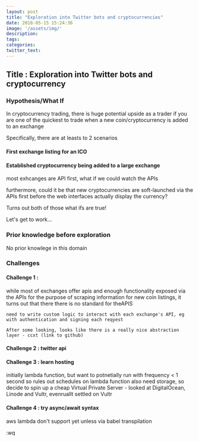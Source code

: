 ```yaml
---
layout: post
title: "Exploration into Twitter bots and cryptocurrencies"
date: 2018-05-15 15:24:36
image: '/assets/img/'
description:
tags:
categories:
twitter_text:
---
```



## Title : Exploration into Twitter bots and cryptocurrency

### Hypothesis/What If
In cryptocurrency trading, there is huge potential upside as a trader if you are one of the quickest to trade when a new coin/cryptocurrency is added to an exchange

Specifically, there are at leasts to 2 scenarios
#### First exchange listing for an ICO

#### Established cryptocurrency being added to a large exchange


most exhcanges are API first, what if we could watch the APIs

furthermore, could it be that new cryptocurrencies are soft-launched via the APIs first before the web interfaces actually display the currency?

Turns out both of those what ifs are true!

Let's get to work...

### Prior knowledge before exploration
No prior knowlege in this domain

### Challenges
#### Challenge 1 : 
while most of exchanges offer apis and enough functionality exposed via the APIs for the purpose of scraping information for new coin listings, it turns out that there there is no standard for theAPIS

    need to write custom logic to interact with each exchange's API, eg with authentication and signing each reqyest

    After some looking, looks like there is a really nice abstraction layer - ccxt (link to github)


#### Challenge 2 : twitter api

#### Challenge 3 : learn hosting
initially lambda function, but want to potnetially run with frequency < 1 second so rules out schedules on lambda function
also need storage, so decide to spin up a cheap Virtual Private Server - looked at DigitalOcean, Linode and Vultr, evenruallt settled on Vultr


#### Challenge 4 : try async/await syntax
aws lambda don't support yet unless via babel transpilation


:wq
